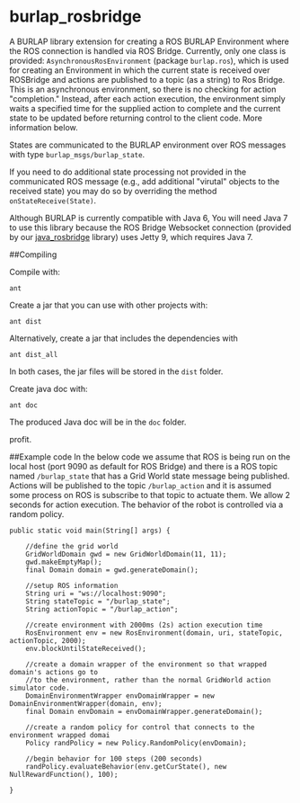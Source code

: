 burlap_rosbridge
================

A BURLAP library extension for creating a ROS BURLAP Environment where the ROS connection is handled via ROS Bridge.
Currently, only one class is provided: `AsynchronousRosEnvironment` (package `burlap.ros`), which is used for creating an Environment in which
the current state is received over ROSBridge and actions are published to a topic (as a string) to Ros Bridge. This is
an asynchronous environment, so there is no checking for action "completion." Instead, after each action execution,
the environment simply waits a specified time for the supplied action to complete and the current state to be updated
before returning control to the client code. More information below.

States are communicated to the BURLAP environment over ROS messages with type `burlap_msgs/burlap_state`.

If you need to do additional state processing not provided in the communicated ROS message (e.g., add additional "virutal" objects to the received state) you may do so by overriding the method `onStateReceive(State)`.

Although BURLAP is currently compatible with Java 6, You will need Java 7 to use this library because the ROS Bridge Websocket connection (provided by our [java_rosbridge](https://github.com/h2r/java_rosbridge) library) uses Jetty 9, which requires Java 7.

##Compiling

Compile with:

```
ant
```
Create a jar that you can use with other projects with:

```
ant dist
```

Alternatively, create a jar that includes the dependencies with 

```
ant dist_all
```

In both cases, the jar files will be stored in the `dist` folder.

Create java doc with:

```
ant doc
```

The produced Java doc will be in the `doc` folder.

profit.

##Example code
In the below code we assume that ROS is being run on the local host (port 9090 as default for ROS Bridge)
and there is a ROS topic named `/burlap_state` that has a Grid World state message being published.
Actions will be published to the topic `/burlap_action` and it is assumed some process on ROS is subscribe to that topic to actuate
them. We allow 2 seconds for action execution. The behavior of the robot is controlled via a random policy.

```
public static void main(String[] args) {

	//define the grid world
	GridWorldDomain gwd = new GridWorldDomain(11, 11);
	gwd.makeEmptyMap();
	final Domain domain = gwd.generateDomain();

	//setup ROS information
	String uri = "ws://localhost:9090";
	String stateTopic = "/burlap_state";
	String actionTopic = "/burlap_action";

	//create environment with 2000ms (2s) action execution time
	RosEnvironment env = new RosEnvironment(domain, uri, stateTopic, actionTopic, 2000);
	env.blockUntilStateReceived();

	//create a domain wrapper of the environment so that wrapped domain's actions go to
	//to the environment, rather than the normal GridWorld action simulator code.
	DomainEnvironmentWrapper envDomainWrapper = new DomainEnvironmentWrapper(domain, env);
	final Domain envDomain = envDomainWrapper.generateDomain();

	//create a random policy for control that connects to the environment wrapped domai
	Policy randPolicy = new Policy.RandomPolicy(envDomain);
	
	//begin behavior for 100 steps (200 seconds)
	randPolicy.evaluateBehavior(env.getCurState(), new NullRewardFunction(), 100);

}

```

